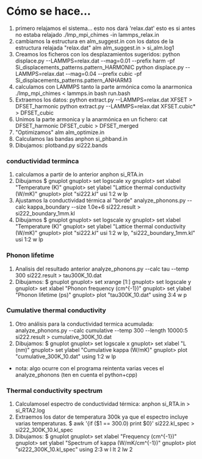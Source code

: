 # Cómo se hace...
1. primero relajamos el sistema... esto nos dará 'relax.dat' esto es si antes no estaba relajado
./lmp_mpi_chimes -in lammps_relax.in  
2. cambiamos la estructura en alm_suggest.in con los datos de la estructura relajada "relax.dat"
alm alm_suggest.in > si_alm.log1
3. Creamos los ficheros con los desplazamientos sugeridos:
python displace.py --LAMMPS=relax.dat --mag=0.01 --prefix harm  -pf Si_displacements_patterns.pattern_HARMONIC
python displace.py --LAMMPS=relax.dat --mag=0.04 --prefix cubic  -pf Si_displacements_patterns.pattern_ANHARM3
4. calculamos con LAMMPS tanto la parte armónica como la anarmonica
./lmp_mpi_chimes < lammps.in
bash run.bash
5. Extraemos los datos:
python extract.py --LAMMPS=relax.dat XFSET > DFSET_harmonic
python extract.py --LAMMPS=relax.dat XFSET.cubic* > DFSET_cubic
6. Unimos la parte armonica y la anarmónica en un fichero:
cat DFSET_harmonic DFSET_cubic > DFSET_merged
7. "Optimizamos"
alm alm_optimize.in
8. Calculamos las bandas
anphon si_phband.in
9. Dibujamos:
plotband.py si222.bands
### conductividad terminca
1. calculamos a partir de lo anterior
anphon si_RTA.in
2. Dibujamos
$ gnuplot
gnuplot> set logscale xy
gnuplot> set xlabel "Temperature (K)"
gnuplot> set ylabel "Lattice thermal conductivity (W/mK)"
gnuplot> plot "si222.kl" usi 1:2 w lp
3. Ajustamos la conductividad térmica al "borde"
analyze_phonons.py --calc kappa_boundary --size 1.0e+6 si222.result > si222_boundary_1mm.kl
4. Dibujamos
$ gnuplot
gnuplot> set logscale xy
gnuplot> set xlabel "Temperature (K)"
gnuplot> set ylabel "Lattice thermal conductivity (W/mK)"
gnuplot> plot "si222.kl" usi 1:2 w lp, "si222_boundary_1mm.kl" usi 1:2 w lp

### Phonon lifetime
1. Analisis del resultado anterior
analyze_phonons.py --calc tau --temp 300 si222.result > tau300K_10.dat
2. Dibujamos:
$ gnuplot
gnuplot> set xrange [1:]
gnuplot> set logscale y
gnuplot> set xlabel "Phonon frequency (cm^{-1})"
gnuplot> set ylabel "Phonon lifetime (ps)"
gnuplot> plot "tau300K_10.dat" using 3:4 w p

### Cumulative thermal conductivity
1. Otro análisis para la conductividad termica acumulada:
analyze_phonons.py --calc cumulative --temp 300 --length 10000:5 si222.result > cumulative_300K_10.dat
2. Dibujamos:
$ gnuplot
gnuplot> set logscale x
gnuplot> set xlabel "L (nm)"
gnuplot> set ylabel "Cumulative kappa (W/mK)"
gnuplot> plot "cumulative_300K_10.dat" using 1:2 w lp

* nota: algo ocurre con el programa reintenta varias veces el analyze_phonons (ten en cuenta el python+cpp)

### Thermal conductivity spectrum
1. Calculamosel espectro de conductividad térmica:
anphon si_RTA.in > si_RTA2.log
2. Extraemos los dator de temperatura 300k ya que el espectro incluye varias temperaturas.
$ awk '{if ($1 == 300.0) print $0}' si222.kl_spec > si222_300K_10.kl_spec
3. Dibujamos:
$ gnuplot
gnuplot> set xlabel "Frequency (cm^{-1})"
gnuplot> set ylabel "Spectrum of kappa (W/mK/cm^{-1})"
gnuplot> plot "si222_300K_10.kl_spec" using 2:3 w l lt 2 lw 2
